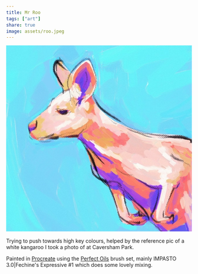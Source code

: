 ```yaml
---
title: Mr Roo
tags: ["art"]
share: true
image: assets/roo.jpeg
---
```


![painting of a kangaroo with bright pinks and purples](assets/roo.jpeg)

Trying to push towards high key colours, helped by the reference pic of a white kangaroo I took a photo of at Caversham Park.

Painted in [Procreate](https://procreate.com/) using the [Perfect Oils](https://creativemarket.com/Ldarro/6441075-Perfect-OILS-87-brushes-4PROCREATE) brush set, mainly IMPASTO 3.0|Fechine's Expressive #1 which does some lovely mixing.